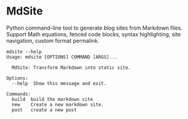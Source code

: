 # MdSite

Python command-line tool to generate blog sites from Markdown files.
Support Math equations, fenced code blocks, syntax highlighting, site navigation, custom format permalink.

```
mdsite --help
Usage: mdsite [OPTIONS] COMMAND [ARGS]...

  MdSite: Transform Markdown into static site.

Options:
  --help  Show this message and exit.

Commands:
  build  build the markdown site
  new    Create a new markdown site.
  post   create a new post
```

